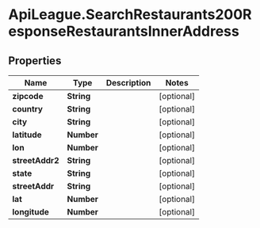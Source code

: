 # ApiLeague.SearchRestaurants200ResponseRestaurantsInnerAddress

## Properties

Name | Type | Description | Notes
------------ | ------------- | ------------- | -------------
**zipcode** | **String** |  | [optional] 
**country** | **String** |  | [optional] 
**city** | **String** |  | [optional] 
**latitude** | **Number** |  | [optional] 
**lon** | **Number** |  | [optional] 
**streetAddr2** | **String** |  | [optional] 
**state** | **String** |  | [optional] 
**streetAddr** | **String** |  | [optional] 
**lat** | **Number** |  | [optional] 
**longitude** | **Number** |  | [optional] 


